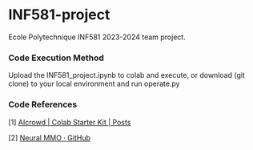 # INF581-project

Ecole Polytechnique INF581 2023-2024 team project.



### Code Execution Method

Upload the INF581_project.ipynb to colab and execute, or download (git clone) to your local environment and run operate.py



### Code References

[1] [AIcrowd | Colab Starter Kit | Posts](https://www.aicrowd.com/showcase/colab-starter-kit)

[2] [Neural MMO · GitHub](https://github.com/neuralmmo/)


